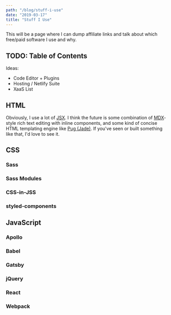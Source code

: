 ```yaml
---
path: "/blog/stuff-i-use"
date: "2019-03-17"
title: "Stuff I Use"
---
```


This will be a page where I can dump affiliate links and talk about which free/paid software I use and why.

## TODO: Table of Contents

Ideas:

* Code Editor + Plugins
* Hosting / Netlify Suite
* XaaS List

## HTML

Obviously, I use a lot of [JSX](https://reactjs.org/docs/introducing-jsx.html). I think the future is some combination of [MDX](https://mdxjs.com/)-style rich text editing with inline components, and some kind of concise HTML templating engine like [Pug (Jade)](https://pugjs.org/api/getting-started.html). If you've seen or built something like that, I'd love to see it.

## CSS

### Sass

### Sass Modules

### CSS-in-JSS

### styled-components

## JavaScript

### Apollo

### Babel

### Gatsby

### jQuery

### React

### Webpack